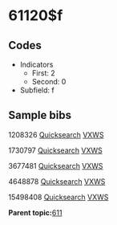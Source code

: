 # 61120$f

## Codes

-   Indicators
    -   First: 2
    -   Second: 0
-   Subfield: f

## Sample bibs

1208326 [Quicksearch](https://search.library.yale.edu/catalog/1208326) [VXWS](http://prodorbis.library.yale.edu:7014/vxws/GetHoldingsService?bibId=1208326)

1730797 [Quicksearch](https://search.library.yale.edu/catalog/1730797) [VXWS](http://prodorbis.library.yale.edu:7014/vxws/GetHoldingsService?bibId=1730797)

3677481 [Quicksearch](https://search.library.yale.edu/catalog/3677481) [VXWS](http://prodorbis.library.yale.edu:7014/vxws/GetHoldingsService?bibId=3677481)

4648878 [Quicksearch](https://search.library.yale.edu/catalog/4648878) [VXWS](http://prodorbis.library.yale.edu:7014/vxws/GetHoldingsService?bibId=4648878)

15498408 [Quicksearch](https://search.library.yale.edu/catalog/15498408) [VXWS](http://prodorbis.library.yale.edu:7014/vxws/GetHoldingsService?bibId=15498408)

**Parent topic:**[611](../../tags/611/611.md)

